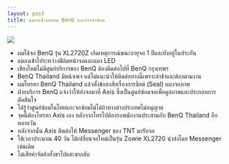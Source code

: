 ```yaml
---
layout: post
title: แมลงเข้าจอคอม BenQ และการส่งซ่อม
---
```


![](https://lh3.googleusercontent.com/tcVbgZkm_82ZVAK9fdn8_Xbg5S07K4GGdrcE5-9pZllqZ69R4Ua7WCCe2W_wsvDZOGlHIAT54UAU5mZSdVJ3UzDJSuh4arKywjjT4kuagyHXzJEOoCX7GS_4sgGiFh0jIG45x2J0UDtagteiuGITgxDo9xLQYbr9_0gXbpGH1mJWvYQzwLWSjjAAsmI0JVJ_Frrd3H45bcoeGnsEfplmVxyTYaH5hi-Cb7Q5FQngeviufeHxjOiCxmP43RuqAKVf49ACJGnffg9oMaJdVq0HoMSAR5PVVMKO8OKPOxc3qvDUy083qD7BLcVeQwwiSQ4poXKeoOyq9GEBP1ZLDUPe54rywps62k_rfnjsxibmOu8Rh0cEpZsNT0QLGaOMK7D1GK0PoxO52rmmm9_3EvPGe3KVtcY0raw69L8HZiVN6PS0VGadvhaZWWKFfytPTtjKu7uCI9pkgnKLxXT4-kB2w-XpThjgIklvdhg7beJkcYE_gopzTnAjFX82ILVyXQIJ3fr6ZCaKU5HRdMJzoLOTIjW9VXfN161GgPq-D8ZgT427YsNs0BUc0n9aHy-0CkEDwcQ10_rKCYKYOW2cepwOD4SoyK9fbkLoYA3B5jvCKjjPfPinQKODWm1wCA=w1804-h1352-no)

- ผมใช้จอ BenQ รุ่น XL2720Z เกิดเหตุการณ์ขณะอายุจอ 1 ปีและยังอยู่ในประกัน
- แมลงเข้าไประหว่างฟิล์มหน้าจอและแผง LED
- เชียงใหม่ไม่มีศูนย์บริการของ BenQ ต้องติดต่อไปที่ BenQ กรุงเทพฯ
- BenQ Thailand มีหน้าเพจ แต่ไม่แนะนำให้ติดต่อทางนี้เพราะล่าช้าและต้องตามงาน
- ผมโทรหา BenQ Thailand แล้วตั้งข้อสงสัยเรื่องการซิลด์ (Seal) แผงจอภาพ
- ฝ่ายบริการ BenQ แจ้งว่าให้ส่งจอมาที่ Axis ซึ่งเป็นศูนย์ซ่อมจอเพื่อดูสภาพและประกอบการตัดสินใจ
- ได้รู้ว่าศูนย์ซ่อมในไทยแกะจอซ่อมไม่ได้ถ้าทางต่างประเทศไม่อนุญาต
- จุดนี้ต้องโทรหา Axis เอง หลังจากโทรไปต้องรอพนักงานประสานกับ BenQ Thailand อีกหลายวัน
- หลังจากนั้น Axis ติดต่อให้ Messenger ของ TNT มารับจอ
- ใช้เวลาประมาณ 40 วัน ได้เปลี่ยนจอใหม่เป็นรุ่น Zowie XL2720 นำส่งโดย Messenger เช่นเดิม
- ไม่เสียค่าจัดส่งทั้งขาไปและขากลับ
